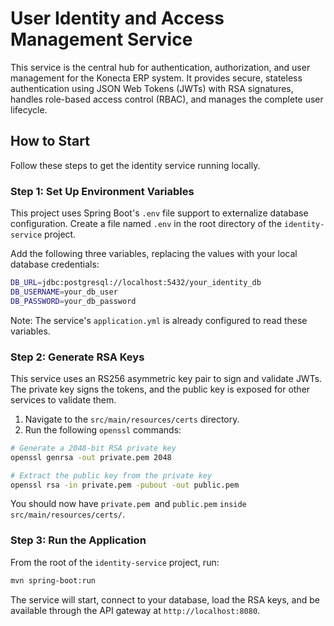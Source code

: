 # User Identity and Access Management Service
This service is the central hub for authentication, authorization, and user management for the Konecta ERP system. 
It provides secure, stateless authentication using JSON Web Tokens (JWTs) with RSA signatures, 
handles role-based access control (RBAC), and manages the complete user lifecycle.
## How to Start
Follow these steps to get the identity service running locally.
### Step 1: Set Up Environment Variables
This project uses Spring Boot's `.env` file support to externalize database configuration. 
Create a file named `.env` in the root directory of the `identity-service` project.

Add the following three variables, replacing the values with your local database credentials:
```bash
DB_URL=jdbc:postgresql://localhost:5432/your_identity_db
DB_USERNAME=your_db_user
DB_PASSWORD=your_db_password
```

Note: The service's `application.yml` is already configured to read these variables.
### Step 2: Generate RSA Keys
This service uses an RS256 asymmetric key pair to sign and validate JWTs. 
The private key signs the tokens, and the public key is exposed for other services to validate them.
1. Navigate to the `src/main/resources/certs` directory.
2. Run the following `openssl` commands:
```bash
# Generate a 2048-bit RSA private key
openssl genrsa -out private.pem 2048

# Extract the public key from the private key
openssl rsa -in private.pem -pubout -out public.pem
```

You should now have `private.pem `and `public.pem` `inside src/main/resources/certs/`.
### Step 3: Run the Application

From the root of the `identity-service` project, run:
```bash
mvn spring-boot:run
```
The service will start, connect to your database, load the RSA keys, and be available through the API gateway at `http://localhost:8080`.